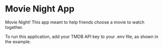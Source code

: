 # Movie Night App

Movie Night!
This app meant to help friends choose a movie to watch together.

To run this application, add your TMDB API key to your .env file, as shown in the example.
